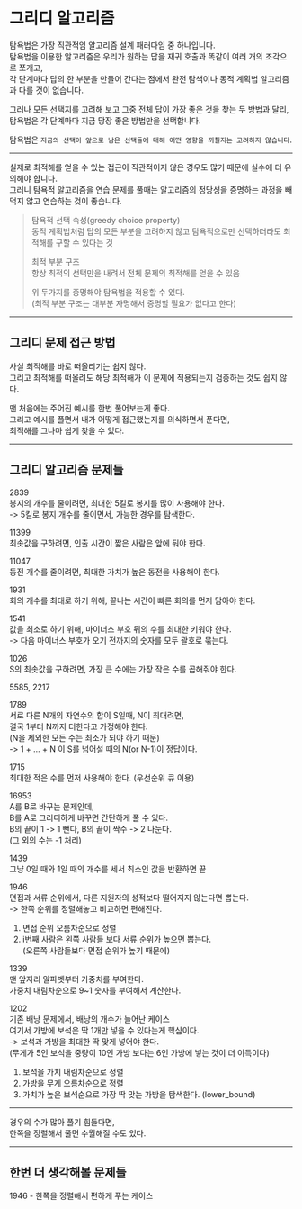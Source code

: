 # 그리디 알고리즘

탐욕법은 가장 직관적임 알고리즘 설계 패러다임 중 하나입니다.  
탐욕법을 이용한 알고리즘은 우리가 원하는 답을 재귀 호출과 똑같이 여러 개의 조각으로 쪼개고,  
각 단계마다 답의 한 부분을 만들어 간다는 점에서 완전 탐색이나 동적 계획법 알고리즘과 다를 것이 없습니다.

그러나 모든 선택지를 고려해 보고 그중 전체 답이 가장 좋은 것을 찾는 두 방법과 달리,  
탐욕법은 각 단계마다 지금 당장 좋은 방법만을 선택합니다.

탐욕법은 `지금의 선택이 앞으로 남은 선택들에 대해 어떤 영향을 끼칠지는 고려하지 않습니다`.

---

실제로 최적해를 얻을 수 있는 접근이 직관적이지 않은 경우도 많기 때문에 실수에 더 유의해야 합니다.  
그러니 탐욕적 알고리즘을 연습 문제를 풀때는 알고리즘의 정당성을 증명하는 과정을 빼먹지 않고 연습하는 것이 좋습니다.

> 탐욕적 선택 속성(greedy choice property)  
> 동적 계획법처럼 답의 모든 부분을 고려하지 않고 탐욕적으로만 선택하더라도 최적해를 구할 수 있다는 것
> 
> 최적 부분 구조  
> 항상 최적의 선택만을 내려서 전체 문제의 최적해를 얻을 수 있음
> 
> 위 두가지를 증명해야 탐욕법을 적용할 수 있다.  
> (최적 부분 구조는 대부분 자명해서 증명할 필요가 없다고 한다)

---

## 그리디 문제 접근 방법

사실 최적해를 바로 떠올리기는 쉽지 않다.  
그리고 최적해를 떠올려도 해당 최적해가 이 문제에 적용되는지 검증하는 것도 쉽지 않다.

맨 처음에는 주어진 예시를 한번 풀어보는게 좋다.  
그리고 예시를 풀면서 내가 어떻게 접근했는지를 의식하면서 푼다면,  
최적해를 그나마 쉽게 찾을 수 있다.

---

## 그리디 알고리즘 문제들

2839  
봉지의 개수를 줄이려면, 최대한 5킬로 봉지를 많이 사용해야 한다.  
-> 5킬로 봉지 개수를 줄이면서, 가능한 경우를 탐색한다.

11399  
최솟값을 구하려면, 인출 시간이 짧은 사람은 앞에 둬야 한다.

11047  
동전 개수를 줄이려면, 최대한 가치가 높은 동전을 사용해야 한다.  

1931  
회의 개수를 최대로 하기 위해, 끝나는 시간이 빠른 회의를 먼저 담아야 한다.  

1541  
값을 최소로 하기 위해, 마이너스 부호 뒤의 수를 최대한 키워야 한다.  
-> 다음 마이너스 부호가 오기 전까지의 숫자를 모두 괄호로 묶는다.

1026  
S의 최솟값을 구하려면, 가장 큰 수에는 가장 작은 수를 곱해줘야 한다.

5585, 2217

1789  
서로 다른 N개의 자연수의 합이 S일때, N이 최대려면,  
결국 1부터 N까지 더한다고 가정해야 한다.  
(N을 제외한 모든 수는 최소가 되야 하기 때문)  
-> 1 + ... + N 이 S를 넘어설 때의 N(or N-1)이 정답이다.

1715  
최대한 적은 수를 먼저 사용해야 한다. (우선순위 큐 이용)

16953  
A를 B로 바꾸는 문제인데,  
B를 A로 그리디하게 바꾸면 간단하게 풀 수 있다.  
B의 끝이 1 -> 1 뺀다, B의 끝이 짝수 -> 2 나눈다.  
(그 외의 수는 -1 처리)

1439  
그냥 0일 때와 1일 때의 개수를 세서 최소인 값을 반환하면 끝

1946  
면접과 서류 순위에서, 다른 지원자의 성적보다 떨어지지 않는다면 뽑는다.  
-> 한쪽 순위를 정렬해놓고 비교하면 편해진다.  
1. 면접 순위 오름차순으로 정렬
2. i번째 사람은 왼쪽 사람들 보다 서류 순위가 높으면 뽑는다.  
   (오른쪽 사람들보다 면접 순위가 높기 때문에)

1339  
맨 앞자리 알파벳부터 가중치를 부여한다.  
가중치 내림차순으로 9~1 숫자를 부여해서 계산한다.

1202  
기존 배낭 문제에서, 배낭의 개수가 늘어난 케이스  
여기서 가방에 보석은 딱 1개만 넣을 수 있다는게 핵심이다.  
-> 보석과 가방을 최대한 딱 맞게 넣어야 한다.  
(무게가 5인 보석을 중량이 10인 가방 보다는 6인 가방에 넣는 것이 더 이득이다)
1. 보석을 가치 내림차순으로 정렬
2. 가방을 무게 오름차순으로 정렬
3. 가치가 높은 보석순으로 가장 딱 맞는 가방을 탐색한다. (lower_bound)



---

경우의 수가 많아 풀기 힘들다면,  
한쪽을 정렬해서 풀면 수월해질 수도 있다.

---

## 한번 더 생각해볼 문제들

1946 - 한쪽을 정렬해서 편하게 푸는 케이스
